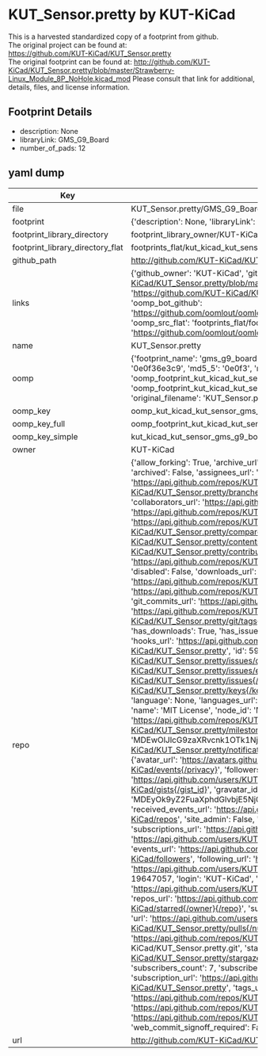 # KUT_Sensor.pretty by KUT-KiCad  
This is a harvested standardized copy of a footprint from github.  
The original project can be found at:  
https://github.com/KUT-KiCad/KUT_Sensor.pretty  
The original footprint can be found at:
http://github.com/KUT-KiCad/KUT_Sensor.pretty/blob/master/Strawberry-Linux_Module_8P_NoHole.kicad_mod
Please consult that link for additional, details, files, and license information.  
## Footprint Details
* description: None  
* libraryLink: GMS_G9_Board  
* number_of_pads: 12  
## yaml dump  
| Key | Value |  
| --- | --- |  
| file | KUT_Sensor.pretty/GMS_G9_Board.kicad_mod |  
| footprint | {'description': None, 'libraryLink': 'GMS_G9_Board', 'number_of_pads': 12} |  
| footprint_library_directory | footprint_library_owner/KUT-KiCad_KUT_Sensor.pretty |  
| footprint_library_directory_flat | footprints_flat/kut_kicad_kut_sensor_gms_g9_board/working |  
| github_path | http://github.com/KUT-KiCad/KUT_Sensor.pretty/blob/master/GMS_G9_Board.kicad_mod |  
| links | {'github_owner': 'KUT-KiCad', 'github_repo_name': 'KUT_Sensor.pretty', 'github_src': 'http://github.com/KUT-KiCad/KUT_Sensor.pretty/blob/master/Strawberry-Linux_Module_8P_NoHole.kicad_mod', 'github_src_repo': 'https://github.com/KUT-KiCad/KUT_Sensor.pretty', 'oomp_bot': 'footprints/kut_kicad_kut_sensor_gms_g9_board/working', 'oomp_bot_github': 'https://github.com/oomlout/oomlout_oomp_footprint_bot/tree/main/footprints/kut_kicad_kut_sensor_gms_g9_board/working', 'oomp_src_flat': 'footprints_flat/footprints_flat/kut_kicad_kut_sensor_gms_g9_board/working', 'oomp_src_flat_github': 'https://github.com/oomlout/oomlout_oomp_footprint_src/tree/main/footprints_flat/kut_kicad_kut_sensor_gms_g9_board/working'} |  
| name | KUT_Sensor.pretty |  
| oomp | {'footprint_name': 'gms_g9_board', 'library_name': 'kut_sensor', 'md5': '0e0f36e3c95139b9b37e14ac44cfabdd', 'md5_10': '0e0f36e3c9', 'md5_5': '0e0f3', 'md5_6': '0e0f36', 'oomp_key': 'oomp_kut_kicad_kut_sensor_gms_g9_board', 'oomp_key_extra': 'oomp_footprint_kut_kicad_kut_sensor_gms_g9_board', 'oomp_key_full': 'oomp_footprint_kut_kicad_kut_sensor_gms_g9_board_0e0f36', 'oomp_key_simple': 'kut_kicad_kut_sensor_gms_g9_board', 'original_filename': 'KUT_Sensor.pretty/GMS_G9_Board.kicad_mod', 'owner_name': 'kut_kicad'} |  
| oomp_key | oomp_kut_kicad_kut_sensor_gms_g9_board |  
| oomp_key_full | oomp_footprint_kut_kicad_kut_sensor_gms_g9_board |  
| oomp_key_simple | kut_kicad_kut_sensor_gms_g9_board |  
| owner | KUT-KiCad |  
| repo | {'allow_forking': True, 'archive_url': 'https://api.github.com/repos/KUT-KiCad/KUT_Sensor.pretty/{archive_format}{/ref}', 'archived': False, 'assignees_url': 'https://api.github.com/repos/KUT-KiCad/KUT_Sensor.pretty/assignees{/user}', 'blobs_url': 'https://api.github.com/repos/KUT-KiCad/KUT_Sensor.pretty/git/blobs{/sha}', 'branches_url': 'https://api.github.com/repos/KUT-KiCad/KUT_Sensor.pretty/branches{/branch}', 'clone_url': 'https://github.com/KUT-KiCad/KUT_Sensor.pretty.git', 'collaborators_url': 'https://api.github.com/repos/KUT-KiCad/KUT_Sensor.pretty/collaborators{/collaborator}', 'comments_url': 'https://api.github.com/repos/KUT-KiCad/KUT_Sensor.pretty/comments{/number}', 'commits_url': 'https://api.github.com/repos/KUT-KiCad/KUT_Sensor.pretty/commits{/sha}', 'compare_url': 'https://api.github.com/repos/KUT-KiCad/KUT_Sensor.pretty/compare/{base}...{head}', 'contents_url': 'https://api.github.com/repos/KUT-KiCad/KUT_Sensor.pretty/contents/{+path}', 'contributors_url': 'https://api.github.com/repos/KUT-KiCad/KUT_Sensor.pretty/contributors', 'created_at': '2016-05-29T17:58:21Z', 'default_branch': 'master', 'deployments_url': 'https://api.github.com/repos/KUT-KiCad/KUT_Sensor.pretty/deployments', 'description': 'KiCad Sensor footprint library', 'disabled': False, 'downloads_url': 'https://api.github.com/repos/KUT-KiCad/KUT_Sensor.pretty/downloads', 'events_url': 'https://api.github.com/repos/KUT-KiCad/KUT_Sensor.pretty/events', 'fork': False, 'forks': 0, 'forks_count': 0, 'forks_url': 'https://api.github.com/repos/KUT-KiCad/KUT_Sensor.pretty/forks', 'full_name': 'KUT-KiCad/KUT_Sensor.pretty', 'git_commits_url': 'https://api.github.com/repos/KUT-KiCad/KUT_Sensor.pretty/git/commits{/sha}', 'git_refs_url': 'https://api.github.com/repos/KUT-KiCad/KUT_Sensor.pretty/git/refs{/sha}', 'git_tags_url': 'https://api.github.com/repos/KUT-KiCad/KUT_Sensor.pretty/git/tags{/sha}', 'git_url': 'git://github.com/KUT-KiCad/KUT_Sensor.pretty.git', 'has_discussions': False, 'has_downloads': True, 'has_issues': True, 'has_pages': False, 'has_projects': True, 'has_wiki': True, 'homepage': None, 'hooks_url': 'https://api.github.com/repos/KUT-KiCad/KUT_Sensor.pretty/hooks', 'html_url': 'https://github.com/KUT-KiCad/KUT_Sensor.pretty', 'id': 59956751, 'is_template': False, 'issue_comment_url': 'https://api.github.com/repos/KUT-KiCad/KUT_Sensor.pretty/issues/comments{/number}', 'issue_events_url': 'https://api.github.com/repos/KUT-KiCad/KUT_Sensor.pretty/issues/events{/number}', 'issues_url': 'https://api.github.com/repos/KUT-KiCad/KUT_Sensor.pretty/issues{/number}', 'keys_url': 'https://api.github.com/repos/KUT-KiCad/KUT_Sensor.pretty/keys{/key_id}', 'labels_url': 'https://api.github.com/repos/KUT-KiCad/KUT_Sensor.pretty/labels{/name}', 'language': None, 'languages_url': 'https://api.github.com/repos/KUT-KiCad/KUT_Sensor.pretty/languages', 'license': {'key': 'mit', 'name': 'MIT License', 'node_id': 'MDc6TGljZW5zZTEz', 'spdx_id': 'MIT', 'url': 'https://api.github.com/licenses/mit'}, 'merges_url': 'https://api.github.com/repos/KUT-KiCad/KUT_Sensor.pretty/merges', 'milestones_url': 'https://api.github.com/repos/KUT-KiCad/KUT_Sensor.pretty/milestones{/number}', 'mirror_url': None, 'name': 'KUT_Sensor.pretty', 'network_count': 0, 'node_id': 'MDEwOlJlcG9zaXRvcnk1OTk1Njc1MQ==', 'notifications_url': 'https://api.github.com/repos/KUT-KiCad/KUT_Sensor.pretty/notifications{?since,all,participating}', 'open_issues': 0, 'open_issues_count': 0, 'organization': {'avatar_url': 'https://avatars.githubusercontent.com/u/19647057?v=4', 'events_url': 'https://api.github.com/users/KUT-KiCad/events{/privacy}', 'followers_url': 'https://api.github.com/users/KUT-KiCad/followers', 'following_url': 'https://api.github.com/users/KUT-KiCad/following{/other_user}', 'gists_url': 'https://api.github.com/users/KUT-KiCad/gists{/gist_id}', 'gravatar_id': '', 'html_url': 'https://github.com/KUT-KiCad', 'id': 19647057, 'login': 'KUT-KiCad', 'node_id': 'MDEyOk9yZ2FuaXphdGlvbjE5NjQ3MDU3', 'organizations_url': 'https://api.github.com/users/KUT-KiCad/orgs', 'received_events_url': 'https://api.github.com/users/KUT-KiCad/received_events', 'repos_url': 'https://api.github.com/users/KUT-KiCad/repos', 'site_admin': False, 'starred_url': 'https://api.github.com/users/KUT-KiCad/starred{/owner}{/repo}', 'subscriptions_url': 'https://api.github.com/users/KUT-KiCad/subscriptions', 'type': 'Organization', 'url': 'https://api.github.com/users/KUT-KiCad'}, 'owner': {'avatar_url': 'https://avatars.githubusercontent.com/u/19647057?v=4', 'events_url': 'https://api.github.com/users/KUT-KiCad/events{/privacy}', 'followers_url': 'https://api.github.com/users/KUT-KiCad/followers', 'following_url': 'https://api.github.com/users/KUT-KiCad/following{/other_user}', 'gists_url': 'https://api.github.com/users/KUT-KiCad/gists{/gist_id}', 'gravatar_id': '', 'html_url': 'https://github.com/KUT-KiCad', 'id': 19647057, 'login': 'KUT-KiCad', 'node_id': 'MDEyOk9yZ2FuaXphdGlvbjE5NjQ3MDU3', 'organizations_url': 'https://api.github.com/users/KUT-KiCad/orgs', 'received_events_url': 'https://api.github.com/users/KUT-KiCad/received_events', 'repos_url': 'https://api.github.com/users/KUT-KiCad/repos', 'site_admin': False, 'starred_url': 'https://api.github.com/users/KUT-KiCad/starred{/owner}{/repo}', 'subscriptions_url': 'https://api.github.com/users/KUT-KiCad/subscriptions', 'type': 'Organization', 'url': 'https://api.github.com/users/KUT-KiCad'}, 'private': False, 'pulls_url': 'https://api.github.com/repos/KUT-KiCad/KUT_Sensor.pretty/pulls{/number}', 'pushed_at': '2018-02-08T15:24:34Z', 'releases_url': 'https://api.github.com/repos/KUT-KiCad/KUT_Sensor.pretty/releases{/id}', 'size': 8, 'ssh_url': 'git@github.com:KUT-KiCad/KUT_Sensor.pretty.git', 'stargazers_count': 3, 'stargazers_url': 'https://api.github.com/repos/KUT-KiCad/KUT_Sensor.pretty/stargazers', 'statuses_url': 'https://api.github.com/repos/KUT-KiCad/KUT_Sensor.pretty/statuses/{sha}', 'subscribers_count': 7, 'subscribers_url': 'https://api.github.com/repos/KUT-KiCad/KUT_Sensor.pretty/subscribers', 'subscription_url': 'https://api.github.com/repos/KUT-KiCad/KUT_Sensor.pretty/subscription', 'svn_url': 'https://github.com/KUT-KiCad/KUT_Sensor.pretty', 'tags_url': 'https://api.github.com/repos/KUT-KiCad/KUT_Sensor.pretty/tags', 'teams_url': 'https://api.github.com/repos/KUT-KiCad/KUT_Sensor.pretty/teams', 'temp_clone_token': None, 'topics': [], 'trees_url': 'https://api.github.com/repos/KUT-KiCad/KUT_Sensor.pretty/git/trees{/sha}', 'updated_at': '2018-02-09T06:54:09Z', 'url': 'https://api.github.com/repos/KUT-KiCad/KUT_Sensor.pretty', 'visibility': 'public', 'watchers': 3, 'watchers_count': 3, 'web_commit_signoff_required': False} |  
| url | http://github.com/KUT-KiCad/KUT_Sensor.pretty |  

